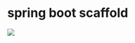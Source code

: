 # spring boot scaffold

 
[![](https://www.jitpack.io/v/781015928/app-transport.svg)](https://www.jitpack.io/#781015928/app-transport) 
